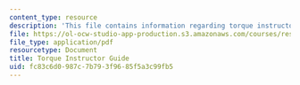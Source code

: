```yaml
---
content_type: resource
description: 'This file contains information regarding torque instructor guide. '
file: https://ol-ocw-studio-app-production.s3.amazonaws.com/courses/res-tll-004-stem-concept-videos-fall-2013/fc83c6d0987c7b793f9685f5a3c99fb5_MITRES_TLL-004F13_TorGuide.pdf
file_type: application/pdf
resourcetype: Document
title: Torque Instructor Guide
uid: fc83c6d0-987c-7b79-3f96-85f5a3c99fb5
---
```

